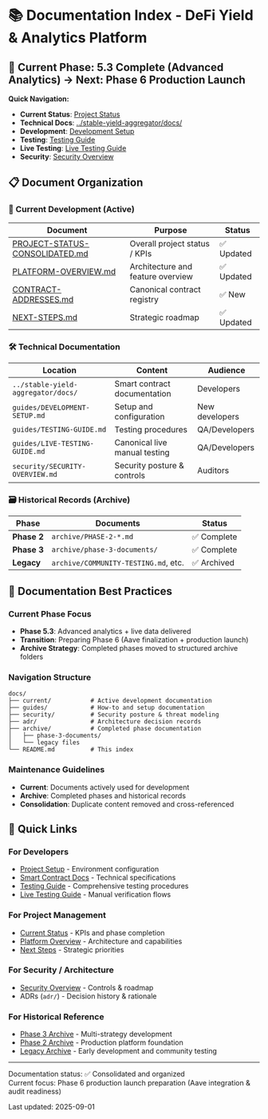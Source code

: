 # 📚 Documentation Index - DeFi Yield & Analytics Platform

## 🎯 Current Phase: 5.3 Complete (Advanced Analytics) → Next: Phase 6 Production Launch

**Quick Navigation:**

- **Current Status**: [Project Status](current/PROJECT-STATUS-CONSOLIDATED.md)
- **Technical Docs**: [../stable-yield-aggregator/docs/](../stable-yield-aggregator/docs/)
- **Development**: [Development Setup](guides/DEVELOPMENT-SETUP.md)
- **Testing**: [Testing Guide](guides/TESTING-GUIDE.md)
- **Live Testing**: [Live Testing Guide](guides/LIVE-TESTING-GUIDE.md)
- **Security**: [Security Overview](security/SECURITY-OVERVIEW.md)

## 📋 Document Organization

### 🚀 Current Development (Active)

| Document | Purpose | Status |
|----------|---------|--------|
| [PROJECT-STATUS-CONSOLIDATED.md](current/PROJECT-STATUS-CONSOLIDATED.md) | Overall project status / KPIs | ✅ Updated |
| [PLATFORM-OVERVIEW.md](current/PLATFORM-OVERVIEW.md) | Architecture and feature overview | ✅ Updated |
| [CONTRACT-ADDRESSES.md](current/CONTRACT-ADDRESSES.md) | Canonical contract registry | ✅ New |
| [NEXT-STEPS.md](current/NEXT-STEPS.md) | Strategic roadmap | ✅ Updated |

### 🛠️ Technical Documentation

| Location | Content | Audience |
|----------|---------|----------|
| `../stable-yield-aggregator/docs/` | Smart contract documentation | Developers |
| `guides/DEVELOPMENT-SETUP.md` | Setup and configuration | New developers |
| `guides/TESTING-GUIDE.md` | Testing procedures | QA/Developers |
| `guides/LIVE-TESTING-GUIDE.md` | Canonical live manual testing | QA/Developers |
| `security/SECURITY-OVERVIEW.md` | Security posture & controls | Auditors |

### 🗃 Historical Records (Archive)

| Phase | Documents | Status |
|-------|-----------|--------|
| **Phase 2** | `archive/PHASE-2-*.md` | ✅ Complete |
| **Phase 3** | `archive/phase-3-documents/` | ✅ Complete |
| **Legacy** | `archive/COMMUNITY-TESTING.md`, etc. | ✅ Archived |

## 🎯 Documentation Best Practices

### Current Phase Focus

- **Phase 5.3**: Advanced analytics + live data delivered
- **Transition**: Preparing Phase 6 (Aave finalization + production launch)
- **Archive Strategy**: Completed phases moved to structured archive folders

### Navigation Structure

```text
docs/
├── current/           # Active development documentation
├── guides/            # How-to and setup documentation  
├── security/          # Security posture & threat modeling
├── adr/               # Architecture decision records
├── archive/           # Completed phase documentation
│   ├── phase-3-documents/
│   └── legacy files
└── README.md          # This index
```

### Maintenance Guidelines

- **Current**: Documents actively used for development
- **Archive**: Completed phases and historical records
- **Consolidation**: Duplicate content removed and cross-referenced

## 🔗 Quick Links

### For Developers

- [Project Setup](guides/DEVELOPMENT-SETUP.md) - Environment configuration
- [Smart Contract Docs](../stable-yield-aggregator/docs/) - Technical specifications
- [Testing Guide](guides/TESTING-GUIDE.md) - Comprehensive testing procedures
- [Live Testing Guide](guides/LIVE-TESTING-GUIDE.md) - Manual verification flows

### For Project Management

- [Current Status](current/PROJECT-STATUS-CONSOLIDATED.md) - KPIs and phase completion
- [Platform Overview](current/PLATFORM-OVERVIEW.md) - Architecture and capabilities
- [Next Steps](current/NEXT-STEPS.md) - Strategic priorities

### For Security / Architecture

- [Security Overview](security/SECURITY-OVERVIEW.md) - Controls & roadmap
- ADRs (`adr/`) - Decision history & rationale

### For Historical Reference

- [Phase 3 Archive](archive/phase-3-documents/) - Multi-strategy development
- [Phase 2 Archive](archive/) - Production platform foundation
- [Legacy Archive](archive/) - Early development and community testing

---

Documentation status: ✅ Consolidated and organized  
Current focus: Phase 6 production launch preparation (Aave integration & audit readiness)

Last updated: 2025-09-01
